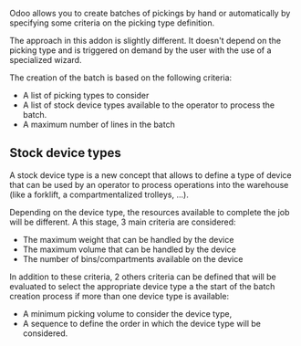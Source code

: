 Odoo allows you to create batches of pickings by hand or automatically
by specifying some criteria on the picking type definition.

The approach in this addon is slightly different. It doesn't depend on
the picking type and is triggered on demand by the user with the use of
a specialized wizard.

The creation of the batch is based on the following criteria:

- A list of picking types to consider
- A list of stock device types available to the operator to process the
  batch.
- A maximum number of lines in the batch

## Stock device types

A stock device type is a new concept that allows to define a type of
device that can be used by an operator to process operations into the
warehouse (like a forklift, a compartmentalized trolleys, ...).

Depending on the device type, the resources available to complete the
job will be different. A this stage, 3 main criteria are considered:

- The maximum weight that can be handled by the device
- The maximum volume that can be handled by the device
- The number of bins/compartments available on the device

In addition to these criteria, 2 others criteria can be defined that
will be evaluated to select the appropriate device type a the start of
the batch creation process if more than one device type is available:

- A minimum picking volume to consider the device type,
- A sequence to define the order in which the device type will be
  considered.
